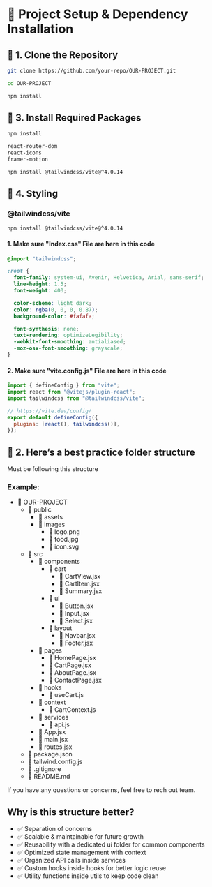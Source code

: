 # 🚀 Project Setup & Dependency Installation

## 📌 1. Clone the Repository

```sh
git clone https://github.com/your-repo/OUR-PROJECT.git

cd OUR-PROJECT

npm install
```

## 🧩 3. Install Required Packages

```sh
npm install

react-router-dom
react-icons
framer-motion

npm install @tailwindcss/vite@^4.0.14

```

## 🎨 4. Styling

### @tailwindcss/vite

```sh
npm install @tailwindcss/vite@^4.0.14
```

#### 1. Make sure "Index.css" File are here in this code

```css
@import "tailwindcss";

:root {
  font-family: system-ui, Avenir, Helvetica, Arial, sans-serif;
  line-height: 1.5;
  font-weight: 400;

  color-scheme: light dark;
  color: rgba(0, 0, 0, 0.87);
  background-color: #fafafa;

  font-synthesis: none;
  text-rendering: optimizeLegibility;
  -webkit-font-smoothing: antialiased;
  -moz-osx-font-smoothing: grayscale;
}
```

#### 2. Make sure "vite.config.js" File are here in this code

```jsx
import { defineConfig } from "vite";
import react from "@vitejs/plugin-react";
import tailwindcss from "@tailwindcss/vite";

// https://vite.dev/config/
export default defineConfig({
  plugins: [react(), tailwindcss()],
});
```

## 📂 2. Here’s a best practice folder structure

Must be following this structure

### Example:

- 📂 OUR-PROJECT
  - 📂 public
    - 📂 assets
    - 📂 images
      - 📄 logo.png
      - 📄 food.jpg
      - 📄 icon.svg
  - 📂 src
    - 📂 components
      - 📂 cart
        - 📄 CartView.jsx
        - 📄 CartItem.jsx
        - 📄 Summary.jsx
      - 📂 ui
        - 📄 Button.jsx
        - 📄 Input.jsx
        - 📄 Select.jsx
      - 📂 layout
        - 📄 Navbar.jsx
        - 📄 Footer.jsx
    - 📂 pages
      - 📄 HomePage.jsx
      - 📄 CartPage.jsx
      - 📄 AboutPage.jsx
      - 📄 ContactPage.jsx
    - 📂 hooks
      - 📄 useCart.js
    - 📂 context
      - 📄 CartContext.js
    - 📂 services
      - 📄 api.js
    - 📄 App.jsx
    - 📄 main.jsx
    - 📄 routes.jsx
  - 📄 package.json
  - 📄 tailwind.config.js
  - 📄 .gitignore
  - 📄 README.md

If you have any questions or concerns, feel free to rech out team.

## Why is this structure better?

- ✅ Separation of concerns
- ✅ Scalable & maintainable for future growth
- ✅ Reusability with a dedicated ui folder for common components
- ✅ Optimized state management with context
- ✅ Organized API calls inside services
- ✅ Custom hooks inside hooks for better logic reuse
- ✅ Utility functions inside utils to keep code clean

